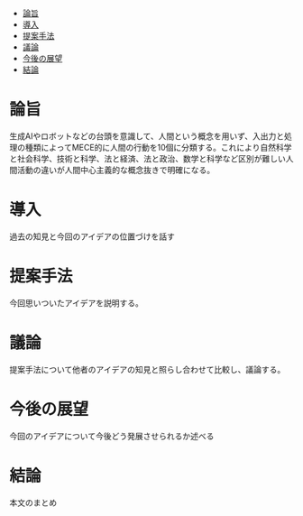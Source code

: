 - [論旨](#論旨)
- [導入](#導入)
- [提案手法](#提案手法)
- [議論](#議論)
- [今後の展望](#今後の展望)
- [結論](#結論)

# 論旨
生成AIやロボットなどの台頭を意識して、人間という概念を用いず、入出力と処理の種類によってMECE的に人間の行動を10個に分類する。これにより自然科学と社会科学、技術と科学、法と経済、法と政治、数学と科学など区別が難しい人間活動の違いが人間中心主義的な概念抜きで明確になる。

# 導入
過去の知見と今回のアイデアの位置づけを話す

# 提案手法
今回思いついたアイデアを説明する。

# 議論
提案手法について他者のアイデアの知見と照らし合わせて比較し、議論する。

# 今後の展望
今回のアイデアについて今後どう発展させられるか述べる

# 結論
本文のまとめ
